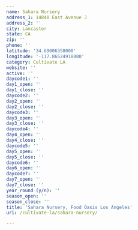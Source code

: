 ```yaml
---
name: Sahara Nursery
address_1: 14848 East Avenue J
address_2: ''
city: Lancaster
state: CA
zip: ''
phone: ''
latitude: '34.69006358000'
longitude: '-117.86524918000'
category: Cultivate LA
website: ''
active: ''
daycode1: ''
day1_open: ''
day1_close: ''
daycode2: ''
day2_open: ''
day2_close: ''
daycode3: ''
day3_open: ''
day3_close: ''
daycode4: ''
day4_open: ''
day4_close: ''
daycode5: ''
day5_open: ''
day5_close: ''
daycode6: ''
day6_open: ''
daycode7: ''
day7_open: ''
day7_close: ''
year_round (y/n): ''
season_open: ''
season_close: ''
title: 'Sahara Nursery, Food Oasis Los Angeles'
uri: /cultivate-la/sahara-nursery/

---
```


